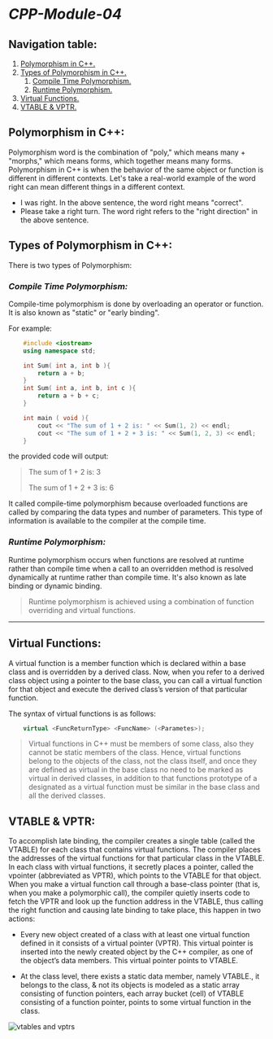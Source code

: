 # *CPP-Module-04*

## **Navigation table:**
1. [Polymorphism in C++.](#polymorphism-in-c)
1. [Types of Polymorphism in C++.](#types-of-polymorphism-in-c)
    1. [Compile Time Polymorphism.](#compile-time-polymorphism)
    1. [Runtime Polymorphism.](#runtime-polymorphism)
1. [Virtual Functions.](#virtual-functions)
1. [VTABLE & VPTR.](#vtable--vptr)

## **Polymorphism in C++:**
Polymorphism word is the combination of "poly," which means many + "morphs," which means forms, which together means many forms. Polymorphism in C++ is when the behavior of the same object or function is different in different contexts. Let's take a real-world example of the word right can mean different things in a different context.

+ I was right. In the above sentence, the word right means "correct".
+ Please take a right turn. The word right refers to the "right direction" in the above sentence.

## **Types of Polymorphism in C++:**
There is two types of Polymorphism:

### ***Compile Time Polymorphism:***
Compile-time polymorphism is done by overloading an operator or function. It is also known as "static" or "early binding".

For example:
```cpp
    #include <iostream>
    using namespace std;

    int Sum( int a, int b ){
        return a + b;
    }
    int Sum( int a, int b, int c ){
        return a + b + c; 
    }

    int main ( void ){
        cout << "The sum of 1 + 2 is: " << Sum(1, 2) << endl;
        cout << "The sum of 1 + 2 + 3 is: " << Sum(1, 2, 3) << endl;
    }
```
the provided code will output:
> The sum of 1 + 2 is: 3
>
> The sum of 1 + 2 + 3 is: 6 

It called compile-time polymorphism because overloaded functions are called by comparing the data types and number of parameters. This type of information is available to the compiler at the compile time.

### ***Runtime Polymorphism:***
Runtime polymorphism occurs when functions are resolved at runtime rather than compile time when a call to an overridden method is resolved dynamically at runtime rather than compile time. It's also known as late binding or dynamic binding.

> Runtime polymorphism is achieved using a combination of function overriding and virtual functions.

---

## **Virtual Functions:**
A virtual function is a member function which is declared within a base class and is overridden by a derived class. Now, when you refer to a derived class object using a pointer to the base class, you can call a virtual function for that object and execute the derived class’s version of that particular function.

The syntax of virtual functions is as follows:

```cpp
    virtual <FuncReturnType> <FuncName> (<Parametes>);
```
>Virtual functions in C++ must be members of some class, also they cannot be static members of the class. Hence, virtual functions belong to the objects of the class, not the class itself, and once they are defined as virtual in the base class no need to be marked as virtual in derived classes, in addition to that functions prototype of a designated as a virtual function must be similar in the base class and all the derived classes.

## **VTABLE & VPTR:**
To accomplish late binding, the compiler creates a single table (called the VTABLE) for each class that contains virtual functions. The compiler places the addresses of the virtual functions for that particular class in the VTABLE. In each class with virtual functions, it secretly places a pointer, called the vpointer (abbreviated as VPTR), which points to the VTABLE for that object. When you make a virtual function call through a base-class pointer (that is, when you make a polymorphic call), the compiler quietly inserts code to fetch the VPTR and look up the function address in the VTABLE, thus calling the right function and causing late binding to take place, this happen in two actions:

+ Every new object created of a class with at least one virtual function defined in it consists of a virtual pointer (VPTR). This virtual pointer is inserted into the newly created object by the C++ compiler, as one of the object’s data members. This virtual pointer points to VTABLE.

+ At the class level, there exists a static data member, namely VTABLE., it belongs to the class, & not its objects is modeled as a static array consisting of function pointers, each array bucket (cell) of VTABLE consisting of a function pointer, points to some virtual function in the class.

![vtables and vptrs](https://www.equestionanswers.com/cpp/images/vptr-vtable-vfunctions.gif)
